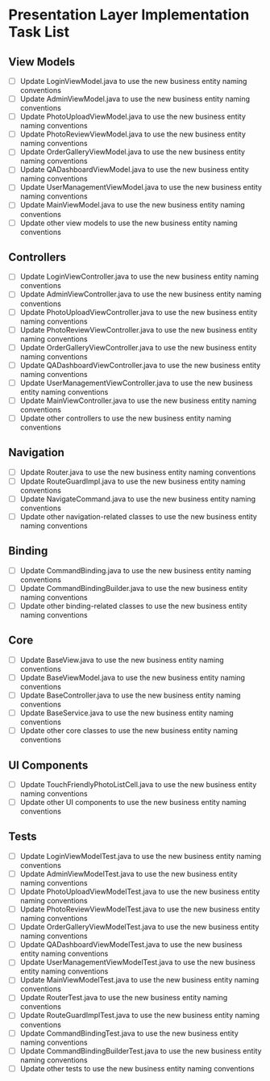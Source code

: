 # Presentation Layer Implementation Task List

## View Models

- [ ] Update LoginViewModel.java to use the new business entity naming conventions
- [ ] Update AdminViewModel.java to use the new business entity naming conventions
- [ ] Update PhotoUploadViewModel.java to use the new business entity naming conventions
- [ ] Update PhotoReviewViewModel.java to use the new business entity naming conventions
- [ ] Update OrderGalleryViewModel.java to use the new business entity naming conventions
- [ ] Update QADashboardViewModel.java to use the new business entity naming conventions
- [ ] Update UserManagementViewModel.java to use the new business entity naming conventions
- [ ] Update MainViewModel.java to use the new business entity naming conventions
- [ ] Update other view models to use the new business entity naming conventions

## Controllers

- [ ] Update LoginViewController.java to use the new business entity naming conventions
- [ ] Update AdminViewController.java to use the new business entity naming conventions
- [ ] Update PhotoUploadViewController.java to use the new business entity naming conventions
- [ ] Update PhotoReviewViewController.java to use the new business entity naming conventions
- [ ] Update OrderGalleryViewController.java to use the new business entity naming conventions
- [ ] Update QADashboardViewController.java to use the new business entity naming conventions
- [ ] Update UserManagementViewController.java to use the new business entity naming conventions
- [ ] Update MainViewController.java to use the new business entity naming conventions
- [ ] Update other controllers to use the new business entity naming conventions

## Navigation

- [ ] Update Router.java to use the new business entity naming conventions
- [ ] Update RouteGuardImpl.java to use the new business entity naming conventions
- [ ] Update NavigateCommand.java to use the new business entity naming conventions
- [ ] Update other navigation-related classes to use the new business entity naming conventions

## Binding

- [ ] Update CommandBinding.java to use the new business entity naming conventions
- [ ] Update CommandBindingBuilder.java to use the new business entity naming conventions
- [ ] Update other binding-related classes to use the new business entity naming conventions

## Core

- [ ] Update BaseView.java to use the new business entity naming conventions
- [ ] Update BaseViewModel.java to use the new business entity naming conventions
- [ ] Update BaseController.java to use the new business entity naming conventions
- [ ] Update BaseService.java to use the new business entity naming conventions
- [ ] Update other core classes to use the new business entity naming conventions

## UI Components

- [ ] Update TouchFriendlyPhotoListCell.java to use the new business entity naming conventions
- [ ] Update other UI components to use the new business entity naming conventions

## Tests

- [ ] Update LoginViewModelTest.java to use the new business entity naming conventions
- [ ] Update AdminViewModelTest.java to use the new business entity naming conventions
- [ ] Update PhotoUploadViewModelTest.java to use the new business entity naming conventions
- [ ] Update PhotoReviewViewModelTest.java to use the new business entity naming conventions
- [ ] Update OrderGalleryViewModelTest.java to use the new business entity naming conventions
- [ ] Update QADashboardViewModelTest.java to use the new business entity naming conventions
- [ ] Update UserManagementViewModelTest.java to use the new business entity naming conventions
- [ ] Update MainViewModelTest.java to use the new business entity naming conventions
- [ ] Update RouterTest.java to use the new business entity naming conventions
- [ ] Update RouteGuardImplTest.java to use the new business entity naming conventions
- [ ] Update CommandBindingTest.java to use the new business entity naming conventions
- [ ] Update CommandBindingBuilderTest.java to use the new business entity naming conventions
- [ ] Update other tests to use the new business entity naming conventions